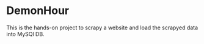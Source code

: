 DemonHour
=========
This is the hands-on project to scrapy a website and load the scrapyed data into MySQl DB.
